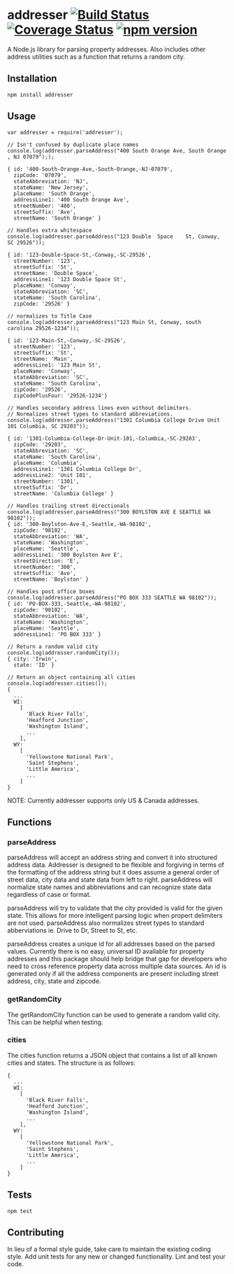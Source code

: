 addresser [![Build Status](https://travis-ci.org/moneals/addresser.svg?branch=master)](https://travis-ci.org/moneals/addresser) [![Coverage Status](https://coveralls.io/repos/github/moneals/addresser/badge.svg?branch=master)](https://coveralls.io/github/moneals/addresser?branch=master) [![npm version](https://badge.fury.io/js/addresser.svg)](https://badge.fury.io/js/addresser)
=========

A Node.js library for parsing property addresses. Also includes other address utilities such as a function that returns a random city.

## Installation

    npm install addresser

## Usage

    var addresser = require('addresser');
    
    // Isn't confused by duplicate place names
    console.log(addresser.parseAddress("400 South Orange Ave, South Orange , NJ 07079"););
    
    { id: '400-South-Orange-Ave,-South-Orange,-NJ-07079',
      zipCode: '07079',
      stateAbbreviation: 'NJ',
      stateName: 'New Jersey',
      placeName: 'South Orange',
      addressLine1: '400 South Orange Ave',
      streetNumber: '400',
      streetSuffix: 'Ave',
      streetName: 'South Orange' }
    
    // Handles extra whitespace
    console.log(addresser.parseAddress("123 Double  Space    St, Conway, SC 29526"));
    
    { id: '123-Double-Space-St,-Conway,-SC-29526',
      streetNumber: '123',
      streetSuffix: 'St',
      streetName: 'Double Space',
      addressLine1: '123 Double Space St',
      placeName: 'Conway',
      stateAbbreviation: 'SC',
      stateName: 'South Carolina',
      zipCode: '29526' }
    
    // normalizes to Title Case  
    console.log(addresser.parseAddress("123 Main St, Conway, south carolina 29526-1234"));
    
    { id: '123-Main-St,-Conway,-SC-29526',
      streetNumber: '123',
      streetSuffix: 'St',
      streetName: 'Main',
      addressLine1: '123 Main St',
      placeName: 'Conway',
      stateAbbreviation: 'SC',
      stateName: 'South Carolina',
      zipCode: '29526',
      zipCodePlusFour: '29526-1234'}
 
    // Handles secondary address lines even without delimiters.
    // Normalizes street types to standard abbreviations.
    console.log(addresser.parseAddress("1301 Columbia College Drive Unit 101 Columbia, SC 29203"));

    { id: '1301-Columbia-College-Dr-Unit-101,-Columbia,-SC-29203',
      zipCode: '29203',
      stateAbbreviation: 'SC',
      stateName: 'South Carolina',
      placeName: 'Columbia',
      addressLine1: '1301 Columbia College Dr',
      addressLine2: 'Unit 101',
      streetNumber: '1301',
      streetSuffix: 'Dr',
      streetName: 'Columbia College' }       
    
    // Handles trailing street directionals  
    console.log(addresser.parseAddress("300 BOYLSTON AVE E SEATTLE WA 98102"));
    { id: '300-Boylston-Ave-E,-Seattle,-WA-98102',
      zipCode: '98102',
      stateAbbreviation: 'WA',
      stateName: 'Washington',
      placeName: 'Seattle',
      addressLine1: '300 Boylston Ave E',
      streetDirection: 'E',
      streetNumber: '300',
      streetSuffix: 'Ave',
      streetName: 'Boylston' }

    // Handles post office boxes 
    console.log(addresser.parseAddress("PO BOX 333 SEATTLE WA 98102"));
    { id: 'PO-BOX-333,-Seattle,-WA-98102',
      zipCode: '98102',
      stateAbbreviation: 'WA',
      stateName: 'Washington',
      placeName: 'Seattle',
      addressLine1: 'PO BOX 333' }

    // Return a random valid city 
    console.log(addresser.randomCity());
    { city: 'Irwin',
      state: 'ID' }

    // Return an object containing all cities
    console.log(addresser.cities());
    { 
      ...
      WI:
        [ 
          'Black River Falls',
          'Heafford Junction',
          'Washington Island',
          ...
        ],
      WY:
        [ 
          'Yellowstone National Park',
          'Saint Stephens',
          'Little America',
          ...
        ]
    } 

NOTE: Currently addresser supports only US & Canada addresses.  

## Functions

### parseAddress

parseAddress will accept an address string and convert it into structured address 
data. Addresser is designed to be flexible and forgiving in terms of the 
formatting of the address string but it does assume a general order of street 
data, city data and state data from left to right. parseAddress will normalize
state names and abbreviations and can recognize state data regardless of case or format.

parseAddress will try to validate that the city provided is valid for the given state.
This allows for more intelligent parsing logic when propert delimiters are not used. 
parseAddress also normalizes street types to standard abberviations ie. Drive to Dr, Street to St, etc.

parseAddress creates a unique id for all addresses based on the parsed
values. Currently there is no easy, universal ID available for property
addresses and this package should help bridge that gap for developers who 
need to cross reference property data across multiple data sources. An id is
generated only if all the address components are present including street address,
city, state and zipcode.

### getRandomCity

The getRandomCity function can be used to generate a random valid city. This can be helpful
when testing.

### cities

The cities function returns a JSON object that contains a list of all known cities and states. The structure is as follows:
    
    { 
      ...
      WI:
        [ 
          'Black River Falls',
          'Heafford Junction',
          'Washington Island',
          ...
        ],
      WY:
        [ 
          'Yellowstone National Park',
          'Saint Stephens',
          'Little America',
          ...
        ]
    }
    
## Tests

  `npm test`

## Contributing

In lieu of a formal style guide, take care to maintain the existing coding 
style. Add unit tests for any new or changed functionality. Lint and test 
your code.